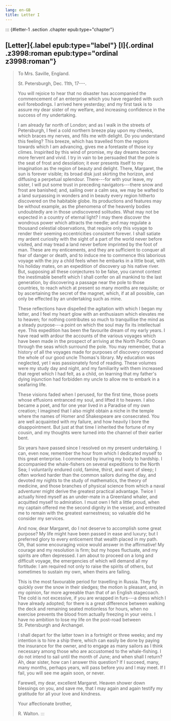 ```yaml
---
lang: en-GB
title: Letter I
---
```


::: {#letter-1 .section .chapter epub:type="chapter"}
## [Letter]{.label epub:type="label"} [I]{.ordinal .z3998:roman epub:type="ordinal z3998:roman"}

> <div>
>
> To Mrs. Saville, England.
>
> St. Petersburgh, Dec. 11th, 17⁠---.
>
> </div>
>
> You will rejoice to hear that no disaster has accompanied the
> commencement of an enterprise which you have regarded with such evil
> forebodings. I arrived here yesterday; and my first task is to assure
> my dear sister of my welfare, and increasing confidence in the success
> of my undertaking.
>
> I am already far north of London; and as I walk in the streets of
> Petersburgh, I feel a cold northern breeze play upon my cheeks, which
> braces my nerves, and fills me with delight. Do you understand this
> feeling? This breeze, which has travelled from the regions towards
> which I am advancing, gives me a foretaste of those icy climes.
> Inspirited by this wind of promise, my day dreams become more fervent
> and vivid. I try in vain to be persuaded that the pole is the seat of
> frost and desolation; it ever presents itself to my imagination as the
> region of beauty and delight. There, Margaret, the sun is forever
> visible; its broad disk just skirting the horizon, and diffusing a
> perpetual splendour. There⁠---for with your leave, my sister, I will
> put some trust in preceding navigators⁠---there snow and frost are
> banished; and, sailing over a calm sea, we may be wafted to a land
> surpassing in wonders and in beauty every region hitherto discovered
> on the habitable globe. Its productions and features may be without
> example, as the phenomena of the heavenly bodies undoubtedly are in
> those undiscovered solitudes. What may not be expected in a country of
> eternal light? I may there discover the wondrous power which attracts
> the needle; and may regulate a thousand celestial observations, that
> require only this voyage to render their seeming eccentricities
> consistent forever. I shall satiate my ardent curiosity with the sight
> of a part of the world never before visited, and may tread a land
> never before imprinted by the foot of man. These are my enticements,
> and they are sufficient to conquer all fear of danger or death, and to
> induce me to commence this laborious voyage with the joy a child feels
> when he embarks in a little boat, with his holiday mates, on an
> expedition of discovery up his native river. But, supposing all these
> conjectures to be false, you cannot contest the inestimable benefit
> which I shall confer on all mankind to the last generation, by
> discovering a passage near the pole to those countries, to reach which
> at present so many months are requisite; or by ascertaining the secret
> of the magnet, which, if at all possible, can only be effected by an
> undertaking such as mine.
>
> These reflections have dispelled the agitation with which I began my
> letter, and I feel my heart glow with an enthusiasm which elevates me
> to heaven; for nothing contributes so much to tranquillise the mind as
> a steady purpose⁠---a point on which the soul may fix its intellectual
> eye. This expedition has been the favourite dream of my early years. I
> have read with ardour the accounts of the various voyages which have
> been made in the prospect of arriving at the North Pacific Ocean
> through the seas which surround the pole. You may remember, that a
> history of all the voyages made for purposes of discovery composed the
> whole of our good uncle Thomas's library. My education was neglected,
> yet I was passionately fond of reading. These volumes were my study
> day and night, and my familiarity with them increased that regret
> which I had felt, as a child, on learning that my father's dying
> injunction had forbidden my uncle to allow me to embark in a seafaring
> life.
>
> These visions faded when I perused, for the first time, those poets
> whose effusions entranced my soul, and lifted it to heaven. I also
> became a poet, and for one year lived in a Paradise of my own
> creation; I imagined that I also might obtain a niche in the temple
> where the names of Homer and Shakespeare are consecrated. You are well
> acquainted with my failure, and how heavily I bore the disappointment.
> But just at that time I inherited the fortune of my cousin, and my
> thoughts were turned into the channel of their earlier bent.
>
> Six years have passed since I resolved on my present undertaking. I
> can, even now, remember the hour from which I dedicated myself to this
> great enterprise. I commenced by inuring my body to hardship. I
> accompanied the whale-fishers on several expeditions to the North Sea;
> I voluntarily endured cold, famine, thirst, and want of sleep; I often
> worked harder than the common sailors during the day, and devoted my
> nights to the study of mathematics, the theory of medicine, and those
> branches of physical science from which a naval adventurer might
> derive the greatest practical advantage. Twice I actually hired myself
> as an under-mate in a Greenland whaler, and acquitted myself to
> admiration. I must own I felt a little proud, when my captain offered
> me the second dignity in the vessel, and entreated me to remain with
> the greatest earnestness; so valuable did he consider my services.
>
> And now, dear Margaret, do I not deserve to accomplish some great
> purpose? My life might have been passed in ease and luxury; but I
> preferred glory to every enticement that wealth placed in my path. Oh,
> that some encouraging voice would answer in the affirmative! My
> courage and my resolution is firm; but my hopes fluctuate, and my
> spirits are often depressed. I am about to proceed on a long and
> difficult voyage, the emergencies of which will demand all my
> fortitude: I am required not only to raise the spirits of others, but
> sometimes to sustain my own, when theirs are failing.
>
> This is the most favourable period for travelling in Russia. They fly
> quickly over the snow in their sledges; the motion is pleasant, and,
> in my opinion, far more agreeable than that of an English stagecoach.
> The cold is not excessive, if you are wrapped in furs⁠---a dress which
> I have already adopted; for there is a great difference between
> walking the deck and remaining seated motionless for hours, when no
> exercise prevents the blood from actually freezing in your veins. I
> have no ambition to lose my life on the post-road between
> St. Petersburgh and Archangel.
>
> I shall depart for the latter town in a fortnight or three weeks; and
> my intention is to hire a ship there, which can easily be done by
> paying the insurance for the owner, and to engage as many sailors as I
> think necessary among those who are accustomed to the whale-fishing. I
> do not intend to sail until the month of June; and when shall I
> return? Ah, dear sister, how can I answer this question? If I succeed,
> many, many months, perhaps years, will pass before you and I may meet.
> If I fail, you will see me again soon, or never.
>
> Farewell, my dear, excellent Margaret. Heaven shower down blessings on
> you, and save me, that I may again and again testify my gratitude for
> all your love and kindness.
>
> Your affectionate brother,
>
> R. Walton.
:::
